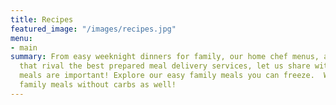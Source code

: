 ```yaml
---
title: Recipes
featured_image: "/images/recipes.jpg"
menu:
- main
summary: From easy weeknight dinners for family, our home chef menus, and recipes
  that rival the best prepared meal delivery services, let us share with you why family
  meals are important! Explore our easy family meals you can freeze.  We have many
  family meals without carbs as well!
---
```


